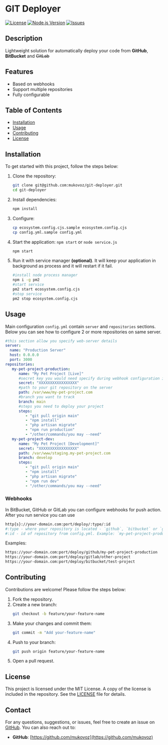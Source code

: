 # GIT Deployer 

[![License](https://img.shields.io/badge/License-MIT-blue.svg)](LICENSE)
[![Node.js Version](https://img.shields.io/badge/Node.js-%3E%3D16.0.0-green.svg)](https://nodejs.org/)
[![Issues](https://img.shields.io/github/issues/:owner/:repo.svg)](https://github.com/:owner/:repo/issues)

## Description

Lightweight solution for automatically deploy your code from **GitHub**, **BitBucket** and ~~GitLab~~
## Features

- Based on webhooks
- Support multiple repositories
- Fully configurable

## Table of Contents

- [Installation](#installation)
- [Usage](#usage)
- [Contributing](#contributing)
- [License](#license)

## Installation

To get started with this project, follow the steps below:

1. Clone the repository:
   ```bash
   git clone git@github.com:mukovoz/git-deployer.git
   cd git-deployer
   ```

2. Install dependencies:
   ```bash
   npm install
   ```

3. Configure:
   ```bash
   cp ecosystem.config.cjs.sample ecosystem.config.cjs
   cp config.yml.sample config.yml
   ```


4. Start the application:
`npm start` or `node service.js`
   ```bash
   npm start 
   ```

5. Run it with service manager **(optional)**. It will keep your application in background as process and it will restart if it fail.
   ```bash
   #install node process manager
   npm i -g pm2
   #start service
   pm2 start ecosystem.config.cjs
   #stop service
   pm2 stop ecosystem.config.cjs
   ```

## Usage

Main configuration `config.yml` contain `server`  and `repositories` sections. Below you can see how to configure 2 or more repositories on same server.

```yaml
#this section allow you specify web-server details 
server:
  name: "Production Server" 
  host: 0.0.0.0
  port: 3000
repositories:
   my-pet-project-production:
      name: "My Pet Project [Live]"
      #secret key you would need specify during webhook configuration in github, bitbucket or gitlab
      secret: "XXXXXXXXXXXXXXXXX"
      #path to your git repository on the server
      path: /var/www/my-pet-project.com
      #branch you want to track
      branch: main
      #steps you need to deploy your project
      steps:
         - "git pull origin main"
         - "npm install"
         - "php artisan migrate"
         - "npm run production"
         - "/other/commands/you may --need"
   my-pet-project-dev:
      name: "My Pet Project [Development]"
      secret: "XXXXXXXXXXXXXXXXX"
      path: /var/www/staging.my-pet-project.com
      branch: develop
      steps:
         - "git pull origin main"
         - "npm install"
         - "php artisan migrate"
         - "npm run dev"
         - "/other/commands/you may --need"

```

### Webhooks
In BitBucket, GitHub or GitLab you can configure webhooks for push action. After you run service you can use 
```bash
http{s}://your-domain.com:port/deploy/:type/:id
#:type - where your repository is located - `github`, `bitbucket` or `gitlab`
#:id - id of repository from config.yml. Example: `my-pet-project-production`
```
Examples: 
```bash
https://your-domain.com:port/deploy/github/my-pet-project-production
https://your-domain.com:port/deploy/gitlab/other-project
https://your-domain.com:port/deploy/bitbucket/test-project
```


## Contributing

Contributions are welcome! Please follow the steps below:

1. Fork the repository.
2. Create a new branch:
   ```bash
   git checkout -b feature/your-feature-name
   ```
3. Make your changes and commit them:
   ```bash
   git commit -m "Add your-feature-name"
   ```
4. Push to your branch:
   ```bash
   git push origin feature/your-feature-name
   ```
5. Open a pull request.

## License

This project is licensed under the MIT License. A copy of the license is included in the repository. See
the [LICENSE](LICENSE) file for details.


## Contact

For any questions, suggestions, or issues, feel free to create an issue
on [GitHub](https://github.com/mukovoz/git-deployer/issues). You can also reach out to:

- **GitHub**: [https://github.com/mukovoz](https://github.com/mukovoz)